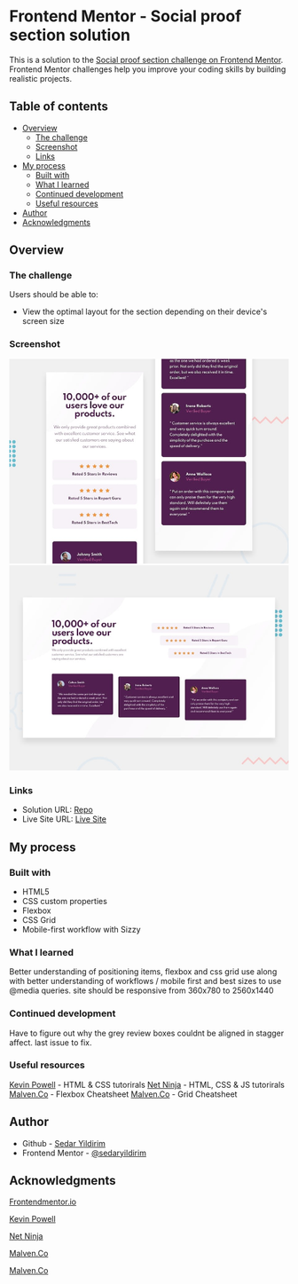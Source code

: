 # Frontend Mentor - Social proof section solution

This is a solution to the [Social proof section challenge on Frontend Mentor](https://www.frontendmentor.io/challenges/social-proof-section-6e0qTv_bA). Frontend Mentor challenges help you improve your coding skills by building realistic projects. 

## Table of contents

- [Overview](#overview)
  - [The challenge](#the-challenge)
  - [Screenshot](#screenshot)
  - [Links](#links)
- [My process](#my-process)
  - [Built with](#built-with)
  - [What I learned](#what-i-learned)
  - [Continued development](#continued-development)
  - [Useful resources](#useful-resources)
- [Author](#author)
- [Acknowledgments](#acknowledgments)

## Overview

### The challenge

Users should be able to:

- View the optimal layout for the section depending on their device's screen size

### Screenshot

![](./images/mobile_ss.jpg)
![](./images/desktop_ss.jpg)

### Links

- Solution URL: [Repo](https://github.com/sedaryildirim/social-proof)
- Live Site URL: [Live Site](https://sedaryildirim.github.io/social-proof/)

## My process

### Built with

- HTML5
- CSS custom properties
- Flexbox
- CSS Grid
- Mobile-first workflow with Sizzy

### What I learned

Better understanding of positioning items, flexbox and css grid use along with better understanding of workflows / mobile first and best sizes to use @media queries. site should be responsive from 360x780 to 2560x1440

### Continued development

Have to figure out why the grey review boxes couldnt be aligned in stagger affect. last issue to fix.

### Useful resources

[Kevin Powell](https://www.youtube.com/KevinPowell) - HTML & CSS tutorirals
[Net Ninja](https://www.youtube.com/thenetninja) - HTML, CSS & JS tutorirals
[Malven.Co](https://flexbox.malven.co/) - Flexbox Cheatsheet
[Malven.Co](https://grid.malven.co/) - Grid Cheatsheet

## Author

- Github - [Sedar Yildirim](https://github.com/sedaryildirim)
- Frontend Mentor - [@sedaryildirim](https://www.frontendmentor.io/profile/sedaryildirim)

## Acknowledgments

[Frontendmentor.io](https://www.frontendmentor.io/)

[Kevin Powell](https://www.youtube.com/KevinPowell)

[Net Ninja](https://www.youtube.com/thenetninja)

[Malven.Co](https://flexbox.malven.co/) 

[Malven.Co](https://grid.malven.co/)